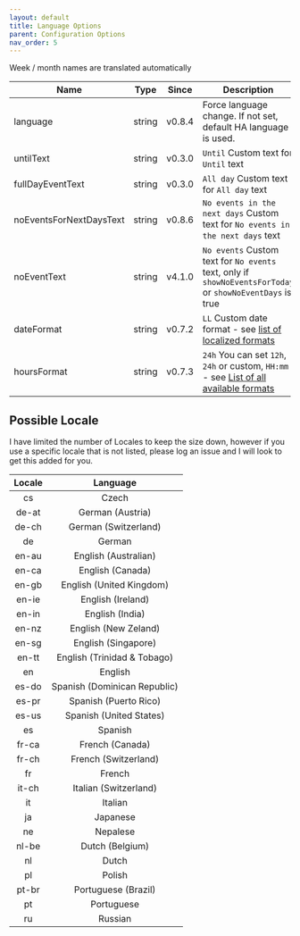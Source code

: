 ```yaml
---
layout: default
title: Language Options
parent: Configuration Options
nav_order: 5
---
```


Week / month names are translated automatically

| Name                    |  Type  | Since  | Description                                                                                                                               |
| ----------------------- | :----: | :----: | ----------------------------------------------------------------------------------------------------------------------------------------- |
| language                | string | v0.8.4 | Force language change. If not set, default HA language is used.                             |
| untilText               | string | v0.3.0 | `Until` Custom text for `Until` text                                                        |
| fullDayEventText        | string | v0.3.0 | `All day` Custom text for `All day` text                                                    |
| noEventsForNextDaysText | string | v0.8.6 | `No events in the next days` Custom text for `No events in the next days` text              |
| noEventText    | string | v4.1.0 | `No events` Custom text for `No events` text, only if `showNoEventsForToday` or `showNoEventDays` is true  |
| dateFormat              | string | v0.7.2 | `LL` Custom date format - see [list of localized formats](https://day.js.org/docs/en/display/format#localized-formats) |
| hoursFormat             | string | v0.7.3 | `24h` You can set `12h`, `24h` or custom, `HH:mm` - see [List of all available formats](https://day.js.org/docs/en/display/format#list-of-all-available-formats) |

## Possible Locale

I have limited the number of Locales to keep the size down, however if you use
a specific locale that is not listed, please log an issue and I will look to
get this added for you.

| Locale | Language |
| :----: | :------: |
| cs | Czech |
| de-at | German (Austria) |
| de-ch | German (Switzerland) |
| de | German |
| en-au | English (Australian) |
| en-ca | English (Canada) |
| en-gb | English (United Kingdom) |
| en-ie | English (Ireland) |
| en-in | English (India) |
| en-nz | English (New Zeland) |
| en-sg | English (Singapore) |
| en-tt | English (Trinidad & Tobago) |
| en | English |
| es-do | Spanish (Dominican Republic) |
| es-pr | Spanish (Puerto Rico) |
| es-us | Spanish (United States) |
| es | Spanish |
| fr-ca | French (Canada) |
| fr-ch | French (Switzerland) |
| fr | French |
| it-ch | Italian (Switzerland) |
| it | Italian |
| ja | Japanese |
| ne | Nepalese |
| nl-be | Dutch (Belgium) |
| nl | Dutch |
| pl | Polish |
| pt-br | Portuguese (Brazil) |
| pt | Portuguese |
| ru | Russian |
